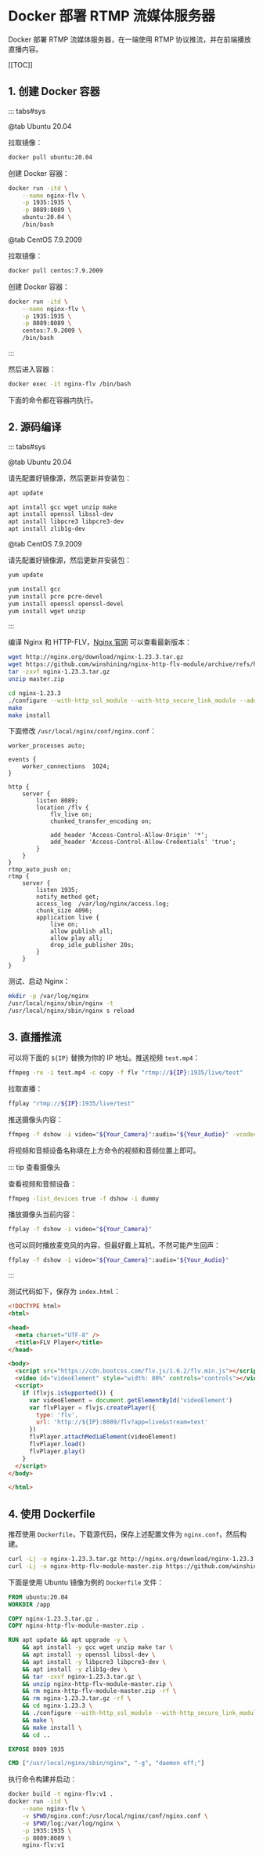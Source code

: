 # Docker 部署 RTMP 流媒体服务器

Docker 部署 RTMP 流媒体服务器，在一端使用 RTMP 协议推流，并在前端播放直播内容。

[[TOC]]

## 1. 创建 Docker 容器

::: tabs#sys

@tab Ubuntu 20.04

拉取镜像：

```bash
docker pull ubuntu:20.04
```

创建 Docker 容器：

```bash
docker run -itd \
    --name nginx-flv \
    -p 1935:1935 \
    -p 8089:8089 \
    ubuntu:20.04 \
    /bin/bash
```

@tab CentOS 7.9.2009

拉取镜像：

```bash
docker pull centos:7.9.2009
```

创建 Docker 容器：

```bash
docker run -itd \
    --name nginx-flv \
    -p 1935:1935 \
    -p 8089:8089 \
    centos:7.9.2009 \
    /bin/bash
```

:::

然后进入容器：

```bash
docker exec -it nginx-flv /bin/bash
```

下面的命令都在容器内执行。

## 2. 源码编译

::: tabs#sys

@tab Ubuntu 20.04

请先配置好镜像源，然后更新并安装包：

```bash
apt update

apt install gcc wget unzip make
apt install openssl libssl-dev
apt install libpcre3 libpcre3-dev
apt install zlib1g-dev
```

@tab CentOS 7.9.2009

请先配置好镜像源，然后更新并安装包：

```bash
yum update

yum install gcc
yum install pcre pcre-devel
yum install openssl openssl-devel
yum install wget unzip
```

:::

编译 Nginx 和 HTTP-FLV，[Nginx 官网](http://nginx.org/) 可以查看最新版本：

```bash
wget http://nginx.org/download/nginx-1.23.3.tar.gz
wget https://github.com/winshining/nginx-http-flv-module/archive/refs/heads/master.zip
tar -zxvf nginx-1.23.3.tar.gz
unzip master.zip

cd nginx-1.23.3
./configure --with-http_ssl_module --with-http_secure_link_module --add-module=../nginx-http-flv-module-master
make
make install
```

下面修改 `/usr/local/nginx/conf/nginx.conf`：

```nginx
worker_processes auto;

events {
    worker_connections  1024;
}

http {
    server {
        listen 8089;
        location /flv {
            flv_live on;
            chunked_transfer_encoding on;

            add_header 'Access-Control-Allow-Origin' '*';
            add_header 'Access-Control-Allow-Credentials' 'true';
        }
    }
}
rtmp_auto_push on;
rtmp {
    server {
        listen 1935;
        notify_method get;
        access_log  /var/log/nginx/access.log;
        chunk_size 4096;
        application live {
            live on;
            allow publish all;
            allow play all;
            drop_idle_publisher 20s;
        }
    }
}
```

测试、启动 Nginx：

```bash
mkdir -p /var/log/nginx
/usr/local/nginx/sbin/nginx -t
/usr/local/nginx/sbin/nginx s reload
```

## 3. 直播推流

可以将下面的 `${IP}` 替换为你的 IP 地址。推送视频 `test.mp4`：

```bash
ffmpeg -re -i test.mp4 -c copy -f flv "rtmp://${IP}:1935/live/test"
```

拉取直播：

```bash
ffplay "rtmp://${IP}:1935/live/test"
```

推送摄像头内容：

```bash
ffmpeg -f dshow -i video="${Your_Camera}":audio="${Your_Audio}" -vcodec libx264 -acodec aac -f flv "rtmp://${IP}:1935/live/test"
```

将视频和音频设备名称填在上方命令的视频和音频位置上即可。

::: tip 查看摄像头

查看视频和音频设备：

```bash
ffmpeg -list_devices true -f dshow -i dummy
```

播放摄像头当前内容：

```bash
ffplay -f dshow -i video="${Your_Camera}"
```

也可以同时播放麦克风的内容，但最好戴上耳机，不然可能产生回声：

```bash
ffplay -f dshow -i video="${Your_Camera}":audio="${Your_Audio}"
```

:::

测试代码如下，保存为 `index.html`：

```html
<!DOCTYPE html>
<html>

<head>
  <meta charset="UTF-8" />
  <title>FLV Player</title>
</head>

<body>
  <script src="https://cdn.bootcss.com/flv.js/1.6.2/flv.min.js"></script>
  <video id="videoElement" style="width: 80%" controls="controls"></video>
  <script>
    if (flvjs.isSupported()) {
      var videoElement = document.getElementById('videoElement')
      var flvPlayer = flvjs.createPlayer({
        type: 'flv',
        url: 'http://${IP}:8089/flv?app=live&stream=test'
      })
      flvPlayer.attachMediaElement(videoElement)
      flvPlayer.load()
      flvPlayer.play()
    }
  </script>
</body>

</html>
```

## 4. 使用 Dockerfile

推荐使用 `Dockerfile`，下载源代码，保存上述配置文件为 `nginx.conf`，然后构建。

```bash
curl -Lj -o nginx-1.23.3.tar.gz http://nginx.org/download/nginx-1.23.3.tar.gz
curl -Lj -o nginx-http-flv-module-master.zip https://github.com/winshining/nginx-http-flv-module/archive/refs/heads/master.zip
```

下面是使用 Ubuntu 镜像为例的 `Dockerfile` 文件：

```dockerfile
FROM ubuntu:20.04
WORKDIR /app

COPY nginx-1.23.3.tar.gz .
COPY nginx-http-flv-module-master.zip .

RUN apt update && apt upgrade -y \
    && apt install -y gcc wget unzip make tar \
    && apt install -y openssl libssl-dev \
    && apt install -y libpcre3 libpcre3-dev \
    && apt install -y zlib1g-dev \
    && tar -zxvf nginx-1.23.3.tar.gz \
    && unzip nginx-http-flv-module-master.zip \
    && rm nginx-http-flv-module-master.zip -rf \
    && rm nginx-1.23.3.tar.gz -rf \
    && cd nginx-1.23.3 \
    && ./configure --with-http_ssl_module --with-http_secure_link_module --add-module=../nginx-http-flv-module-master \
    && make \
    && make install \
    && cd ..

EXPOSE 8089 1935

CMD ["/usr/local/nginx/sbin/nginx", "-g", "daemon off;"]
```

执行命令构建并启动：

```bash
docker build -t nginx-flv:v1 .
docker run -itd \
    --name nginx-flv \
    -v $PWD/nginx.conf:/usr/local/nginx/conf/nginx.conf \
    -v $PWD/log:/var/log/nginx \
    -p 1935:1935 \
    -p 8089:8089 \
    nginx-flv:v1
```
